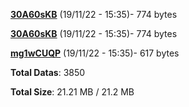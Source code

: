 [**30A60sKB**](/data/30A60sKB.txt) (19/11/22 - 15:35)- 774 bytes

[**30A60sKB**](/data/30A60sKB.txt) (19/11/22 - 15:35)- 774 bytes

[**mg1wCUQP**](/data/mg1wCUQP.txt) (19/11/22 - 15:35)- 617 bytes

**Total Datas**: 3850

**Total Size**: 21.21 MB / 21.2 MB